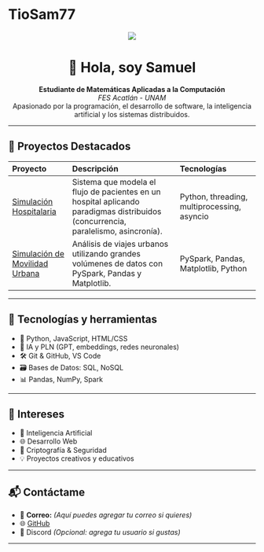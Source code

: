 # TioSam77
<p align="center">
  <img src="https://readme-typing-svg.herokuapp.com?lines=¡Bienvenido+a+mi+portafolio!;Soy+Samuel+de+la+FES+Acatlán;Apasionado+por+la+IA+y+la+programación" />
</p>

<h1 align="center">👋 Hola, soy Samuel</h1>

<p align="center">
  <strong>Estudiante de Matemáticas Aplicadas a la Computación</strong><br>
  <em>FES Acatlán - UNAM</em><br>
  Apasionado por la programación, el desarrollo de software, la inteligencia artificial y los sistemas distribuidos.
</p>

---

## 🚀 Proyectos Destacados

| Proyecto | Descripción | Tecnologías |
|:---------|:------------|:------------|
| [Simulación Hospitalaria](https://github.com/TioSam77/Simulacion-hospitalaria) | Sistema que modela el flujo de pacientes en un hospital aplicando paradigmas distribuidos (concurrencia, paralelismo, asincronía). | Python, threading, multiprocessing, asyncio |
| [Simulación de Movilidad Urbana](https://github.com/TioSam77/Simulacion-Movilidad-Spark) | Análisis de viajes urbanos utilizando grandes volúmenes de datos con PySpark, Pandas y Matplotlib. | PySpark, Pandas, Matplotlib, Python |

---

## 🧰 Tecnologías y herramientas

- 🐍 Python, JavaScript, HTML/CSS
- 🧠 IA y PLN (GPT, embeddings, redes neuronales)
- 🛠️ Git & GitHub, VS Code
- 🗃️ Bases de Datos: SQL, NoSQL
- 📊 Pandas, NumPy, Spark

---

## 🎯 Intereses

- 🤖 Inteligencia Artificial
- 🌐 Desarrollo Web
- 🔐 Criptografía & Seguridad
- 💡 Proyectos creativos y educativos

---

## 📬 Contáctame

- 📧 **Correo:** *(Aquí puedes agregar tu correo si quieres)*
- 🌐 [GitHub](https://github.com/TioSam77)
- 💬 Discord *(Opcional: agrega tu usuario si gustas)*

---
